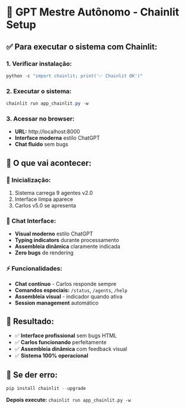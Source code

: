 # 🚀 GPT Mestre Autônomo - Chainlit Setup

## ✅ Para executar o sistema com Chainlit:

### 1. **Verificar instalação:**
```powershell
python -c "import chainlit; print('✅ Chainlit OK')"
```

### 2. **Executar o sistema:**
```powershell
chainlit run app_chainlit.py -w
```

### 3. **Acessar no browser:**
- **URL:** http://localhost:8000
- **Interface moderna** estilo ChatGPT
- **Chat fluido** sem bugs

## 🎯 **O que vai acontecer:**

### **🚀 Inicialização:**
1. Sistema carrega 9 agentes v2.0
2. Interface limpa aparece
3. Carlos v5.0 se apresenta

### **💬 Chat Interface:**
- **Visual moderno** estilo ChatGPT
- **Typing indicators** durante processamento
- **Assembleia dinâmica** claramente indicada
- **Zero bugs** de rendering

### **⚡ Funcionalidades:**
- **Chat contínuo** - Carlos responde sempre
- **Comandos especiais:** `/status`, `/agents`, `/help`
- **Assembleia visual** - indicador quando ativa
- **Session management** automático

## 🎊 **Resultado:**
- ✅ **Interface profissional** sem bugs HTML
- ✅ **Carlos funcionando** perfeitamente
- ✅ **Assembleia dinâmica** com feedback visual
- ✅ **Sistema 100% operacional**

## 🔧 **Se der erro:**
```powershell
pip install chainlit --upgrade
```

**Depois execute:** `chainlit run app_chainlit.py -w`